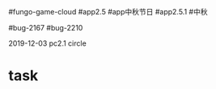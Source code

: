 #fungo-game-cloud
#app2.5
#app中秋节日
#app2.5.1
#中秋

#bug-2167
#bug-2210	

2019-12-03
pc2.1
circle

# task
